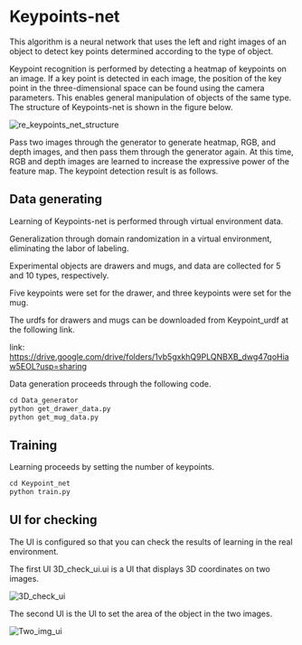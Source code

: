# Keypoints-net
This algorithm is a neural network that uses the left and right images of an object to detect key points determined according to the type of object.

Keypoint recognition is performed by detecting a heatmap of keypoints on an image. If a key point is detected in each image, the position of the key point in the three-dimensional space can be found using the camera parameters. This enables general manipulation of objects of the same type. The structure of Keypoints-net is shown in the figure below.

![re_keypoints_net_structure](https://user-images.githubusercontent.com/50347012/144416595-ca54141d-4a6b-4a73-b640-2af355b6da43.png)

Pass two images through the generator to generate heatmap, RGB, and depth images, and then pass them through the generator again. At this time, RGB and depth images are learned to increase the expressive power of the feature map. The keypoint detection result is as follows.

## Data generating

Learning of Keypoints-net is performed through virtual environment data.

Generalization through domain randomization in a virtual environment, eliminating the labor of labeling.

Experimental objects are drawers and mugs, and data are collected for 5 and 10 types, respectively.

Five keypoints were set for the drawer, and three keypoints were set for the mug.

The urdfs for drawers and mugs can be downloaded from Keypoint_urdf at the following link.

link: https://drive.google.com/drive/folders/1vb5gxkhQ9PLQNBXB_dwg47qoHiaw5EOL?usp=sharing

Data generation proceeds through the following code.

```p
cd Data_generator
python get_drawer_data.py
python get_mug_data.py
```
## Training

Learning proceeds by setting the number of keypoints.

```p
cd Keypoint_net
python train.py
```

## UI for checking

The UI is configured so that you can check the results of learning in the real environment.

The first UI 3D_check_ui.ui is a UI that displays 3D coordinates on two images.

![3D_check_ui](https://user-images.githubusercontent.com/50347012/144416640-50e25d54-c4e6-46dc-beea-c4dff98b4c1e.png)

The second UI is the UI to set the area of the object in the two images.

![Two_img_ui](https://user-images.githubusercontent.com/50347012/144416653-32523251-5980-4390-af27-8663e878ad9d.png)
